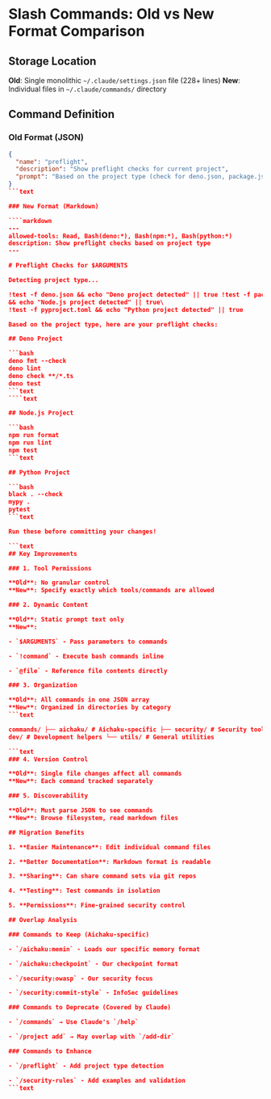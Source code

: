 # Slash Commands: Old vs New Format Comparison

## Storage Location

**Old**: Single monolithic `~/.claude/settings.json` file (228+ lines) **New**:
Individual files in `~/.claude/commands/` directory

## Command Definition

### Old Format (JSON)

`````json
{
  "name": "preflight",
  "description": "Show preflight checks for current project",
  "prompt": "Based on the project type (check for deno.json, package.json, pyproject.toml, etc.), show me the appropriate preflight checks I should run before committing code."
}
```text

### New Format (Markdown)

````markdown
---
allowed-tools: Read, Bash(deno:*), Bash(npm:*), Bash(python:*)
description: Show preflight checks based on project type
---

# Preflight Checks for $ARGUMENTS

Detecting project type...

!test -f deno.json && echo "Deno project detected" || true !test -f package.json
&& echo "Node.js project detected" || true\
!test -f pyproject.toml && echo "Python project detected" || true

Based on the project type, here are your preflight checks:

## Deno Project

```bash
deno fmt --check
deno lint
deno check **/*.ts
deno test
```text
````text

## Node.js Project

```bash
npm run format
npm run lint
npm test
```text

## Python Project

```bash
black . --check
mypy .
pytest
```text

Run these before committing your changes!

```text
## Key Improvements

### 1. Tool Permissions

**Old**: No granular control
**New**: Specify exactly which tools/commands are allowed

### 2. Dynamic Content

**Old**: Static prompt text only
**New**:

- `$ARGUMENTS` - Pass parameters to commands

- `!command` - Execute bash commands inline

- `@file` - Reference file contents directly

### 3. Organization

**Old**: All commands in one JSON array
**New**: Organized in directories by category
```text

commands/ ├── aichaku/ # Aichaku-specific ├── security/ # Security tools ├──
dev/ # Development helpers └── utils/ # General utilities

```text
### 4. Version Control

**Old**: Single file changes affect all commands
**New**: Each command tracked separately

### 5. Discoverability

**Old**: Must parse JSON to see commands
**New**: Browse filesystem, read markdown files

## Migration Benefits

1. **Easier Maintenance**: Edit individual command files

2. **Better Documentation**: Markdown format is readable

3. **Sharing**: Can share command sets via git repos

4. **Testing**: Test commands in isolation

5. **Permissions**: Fine-grained security control

## Overlap Analysis

### Commands to Keep (Aichaku-specific)

- `/aichaku:memin` - Loads our specific memory format

- `/aichaku:checkpoint` - Our checkpoint format

- `/security:owasp` - Our security focus

- `/security:commit-style` - InfoSec guidelines

### Commands to Deprecate (Covered by Claude)

- `/commands` → Use Claude's `/help`

- `/project add` → May overlap with `/add-dir`

### Commands to Enhance

- `/preflight` - Add project type detection

- `/security-rules` - Add examples and validation
```text
`````
